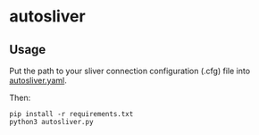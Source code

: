 # autosliver

## Usage
Put the path to your sliver connection configuration (.cfg) file into [autosliver.yaml](./autosliver.yaml).

Then:
```shell
pip install -r requirements.txt
python3 autosliver.py
```